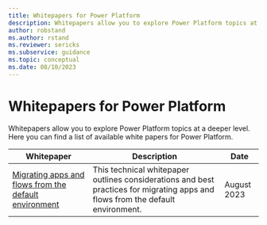 ```yaml
---
title: Whitepapers for Power Platform
description: Whitepapers allow you to explore Power Platform topics at a deeper level.
author: robstand
ms.author: rstand
ms.reviewer: sericks
ms.subservice: guidance
ms.topic: conceptual
ms.date: 08/10/2023
---
```

# Whitepapers for Power Platform

Whitepapers allow you to explore Power Platform topics at a deeper level. Here you can find a list of available white papers for Power Platform.

| Whitepaper | Description | Date |
| --- | --- | --- |
| [Migrating apps and flows from the default environment](whitepaper-migrating-from-default-environment.md) |This technical whitepaper outlines considerations and best practices for migrating apps and flows from the default environment. | August 2023 |
